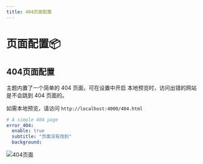 ```yaml
---
title: 404页面配置
---
```

# 页面配置📦
## 404页面配置

主题内置了一个简单的 404 页面，可在设置中开启
本地预览时，访问出错的网站是不会跳到 404 页面的。

如需本地预览，请访问 `http://localhost:4000/404.html`

```yaml
# A simple 404 page
error_404:
  enable: true
  subtitle: "页面没有找到"
  background:
```

![404页面](https://img02.anheyu.com/adminuploads/1/2023/04/09/64326263a9eda.png!blogimg)